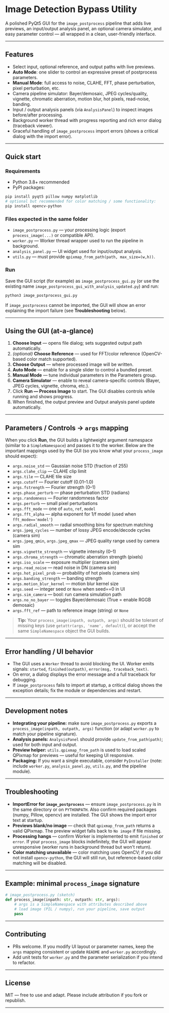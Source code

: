 # Image Detection Bypass Utility

A polished PyQt5 GUI for the `image_postprocess` pipeline that adds live previews, an input/output analysis panel, an optional camera simulator, and easy parameter control — all wrapped in a clean, user-friendly interface.

---

## Features
- Select input, optional reference, and output paths with live previews.  
- **Auto Mode**: one slider to control an expressive preset of postprocess parameters.  
- **Manual Mode**: full access to noise, CLAHE, FFT, phase perturbation, pixel perturbation, etc.  
- Camera pipeline simulator: Bayer/demosaic, JPEG cycles/quality, vignette, chromatic aberration, motion blur, hot pixels, read-noise, banding.  
- Input / output analysis panels (via `AnalysisPanel`) to inspect images before/after processing.  
- Background worker thread with progress reporting and rich error dialog (traceback viewer).  
- Graceful handling of `image_postprocess` import errors (shows a critical dialog with the import error).

---

## Quick start

### Requirements
- Python 3.8+ recommended  
- PyPI packages:
```bash
pip install pyqt5 pillow numpy matplotlib
# optional but recommended for color matching / some functionality:
pip install opencv-python
```

### Files expected in the same folder
- `image_postprocess.py` — your processing logic (export `process_image(...)` or compatible API).  
- `worker.py` — Worker thread wrapper used to run the pipeline in background.  
- `analysis_panel.py` — UI widget used for input/output analysis.  
- `utils.py` — must provide `qpixmap_from_path(path, max_size=(w,h))`.

### Run
Save the GUI script (for example) as `image_postprocess_gui.py` (or use the existing name `image_postprocess_gui_with_analysis_updated.py`) and run:

```bash
python3 image_postprocess_gui.py
```

If `image_postprocess` cannot be imported, the GUI will show an error explaining the import failure (see **Troubleshooting** below).

---

## Using the GUI (at-a-glance)
1. **Choose Input** — opens file dialog; sets suggested output path automatically.  
2. *(optional)* **Choose Reference** — used for FFT/color reference (OpenCV-based color match supported).  
3. **Choose Output** — where processed image will be written.  
4. **Auto Mode** — enable for a single slider to control a bundled preset.  
5. **Manual Mode** — tune individual parameters in the Parameters group.  
6. **Camera Simulator** — enable to reveal camera-specific controls (Bayer, JPEG cycles, vignette, chroma, etc.).  
7. Click **Run — Process Image** to start. The GUI disables controls while running and shows progress.  
8. When finished, the output preview and Output analysis panel update automatically.

---

## Parameters / Controls → `args` mapping

When you click **Run**, the GUI builds a lightweight argument namespace (similar to a `SimpleNamespace`) and passes it to the worker. Below are the important mappings used by the GUI (so you know what your `process_image` should expect):

- `args.noise_std` — Gaussian noise STD (fraction of 255)  
- `args.clahe_clip` — CLAHE clip limit  
- `args.tile` — CLAHE tile size  
- `args.cutoff` — Fourier cutoff (0.01–1.0)  
- `args.fstrength` — Fourier strength (0–1)  
- `args.phase_perturb` — phase perturbation STD (radians)  
- `args.randomness` — Fourier randomness factor  
- `args.perturb` — small pixel perturbations  
- `args.fft_mode` — one of `auto`, `ref`, `model`  
- `args.fft_alpha` — alpha exponent for 1/f model (used when `fft_mode=='model'`)  
- `args.radial_smooth` — radial smoothing bins for spectrum matching  
- `args.jpeg_cycles` — number of lossy JPEG encode/decode cycles (camera sim)  
- `args.jpeg_qmin`, `args.jpeg_qmax` — JPEG quality range used by camera sim  
- `args.vignette_strength` — vignette intensity (0–1)  
- `args.chroma_strength` — chromatic aberration strength (pixels)  
- `args.iso_scale` — exposure multiplier (camera sim)  
- `args.read_noise` — read noise in DN (camera sim)  
- `args.hot_pixel_prob` — probability of hot pixels (camera sim)  
- `args.banding_strength` — banding strength  
- `args.motion_blur_kernel` — motion blur kernel size  
- `args.seed` — integer seed or `None` when seed==0 in UI  
- `args.sim_camera` — bool: run camera simulation path  
- `args.no_no_bayer` — toggles Bayer/demosaic (True = enable RGGB demosaic)  
- `args.fft_ref` — path to reference image (string) or `None`

> **Tip:** Your `process_image(inpath, outpath, args)` should be tolerant of missing keys (use `getattr(args, 'name', default)`), or accept the same `SimpleNamespace` object the GUI builds.

---

## Error handling / UI behavior
- The GUI uses a `Worker` thread to avoid blocking the UI. Worker emits signals: `started`, `finished(outpath)`, `error(msg, traceback_text)`.  
- On error, a dialog displays the error message and a full traceback for debugging.  
- If `image_postprocess` fails to import at startup, a critical dialog shows the exception details; fix the module or dependencies and restart.

---

## Development notes
- **Integrating your pipeline:** make sure `image_postprocess.py` exports a `process_image(inpath, outpath, args)` function (or adapt `worker.py` to match your pipeline signature).  
- **Analysis panels:** `AnalysisPanel` should provide `update_from_path(path)`; used for both input and output.  
- **Preview helper:** `utils.qpixmap_from_path` is used to load scaled QPixmap for previews — useful for keeping UI responsive.
- **Packaging:** If you want a single executable, consider `PyInstaller` (note: include `worker.py`, `analysis_panel.py`, `utils.py`, and the pipeline module).

---

## Troubleshooting
- **ImportError for `image_postprocess`** — ensure `image_postprocess.py` is in the same directory or on `PYTHONPATH`. Also confirm required packages (numpy, Pillow, opencv) are installed. The GUI shows the import error text at startup.  
- **Previews blank/no image** — check that `qpixmap_from_path` returns a valid QPixmap. The preview widget falls back to `No image` if file missing.  
- **Processing hangs** — confirm Worker is implemented to emit `finished` or `error`. If your `process_image` blocks indefinitely, the GUI will appear unresponsive (worker runs in background thread but won't return).  
- **Color matching unavailable** — color matching uses OpenCV; if you did not install `opencv-python`, the GUI will still run, but reference-based color matching will be disabled.

---

## Example: minimal `process_image` signature
```python
# image_postprocess.py (sketch)
def process_image(inpath: str, outpath: str, args):
    # args is a SimpleNamespace with attributes described above
    # load image (PIL / numpy), run your pipeline, save output
    pass
```

---

## Contributing
- PRs welcome. If you modify UI layout or parameter names, keep the `args` mapping consistent or update `README` and `worker.py` accordingly.  
- Add unit tests for `worker.py` and the parameter serialization if you intend to refactor.

---

## License
MIT — free to use and adapt. Please include attribution if you fork or republish.

---
